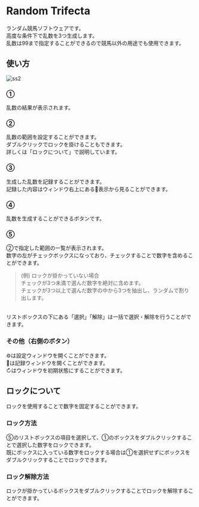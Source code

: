 # Random Trifecta
ランダム競馬ソフトウェアです。<br>
高度な条件下で乱数を3つ生成します。<br>
乱数は99まで指定することができるので競馬以外の用途でも使用できます。

## 使い方
![ss2](https://user-images.githubusercontent.com/37976348/221583758-6a309f57-d89a-4f8a-bc38-9f77b5ca2dd1.png)

### ①
乱数の結果が表示されます。

### ②
乱数の範囲を設定することができます。<br>
ダブルクリックでロックを掛けることもできます。<br>
詳しくは「ロックについて」で説明しています。

### ③
生成した乱数を記録することができます。<br>
記録した内容はウィンドウ右上にある📝表示から見ることができます。

### ④
乱数を生成することができるボタンです。

### ⑤
②で指定した範囲の一覧が表示されます。<br>
数字の左がチェックボックスになっており、チェックすることで数字を含めることができます。<br>

>(例) ロックが掛かっていない場合<br>
チェックが3つ未満で選んだ数字を絶対に含めます。<br>
チェックが3つ以上で選んだ数字の中から3つを抽出し、ランダムで割り出します。<br>
<br>
リストボックスの下にある「選択」「解除」は一括で選択・解除を行うことができます。<br>

### その他（右側のボタン）
⚙は設定ウィンドウを開くことができます。<br>
📝は記録ウィンドウを開くことができます。<br>
↻はウィンドウを初期状態にすることができます。

## ロックについて
ロックを使用することで数字を固定することができます。

### ロック方法
⑤のリストボックスの項目を選択して、①のボックスをダブルクリックすることで選択した数字をロックできます。<br>
既にボックスに入っている数字をロックする場合は①を選択せずにボックスをダブルクリックすることでロックできます。

### ロック解除方法
ロックが掛かっているボックスをダブルクリックすることでロックを解除することができます。
